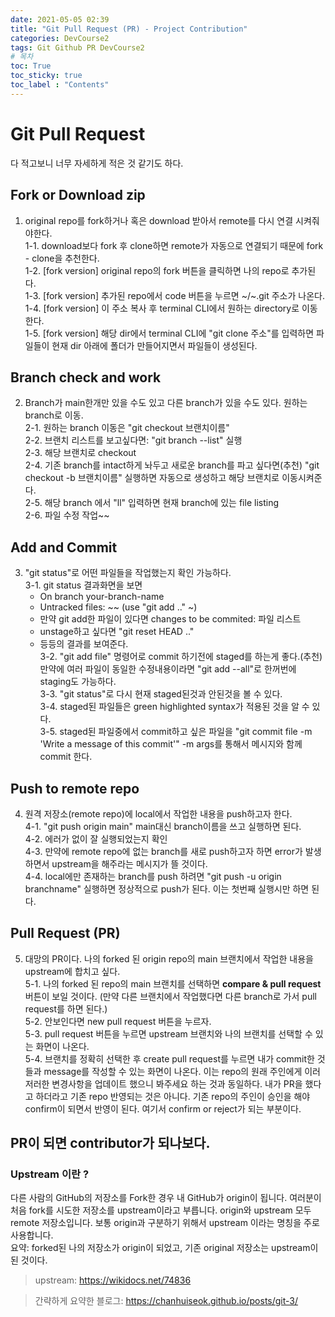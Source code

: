 ```yaml
---
date: 2021-05-05 02:39
title: "Git Pull Request (PR) - Project Contribution"
categories: DevCourse2
tags: Git Github PR DevCourse2
# 목차
toc: True  
toc_sticky: true 
toc_label : "Contents"
---
```


# Git Pull Request
다 적고보니 너무 자세하게 적은 것 같기도 하다.  

## Fork or Download zip

1. original repo를 fork하거나 혹은 download 받아서 remote를 다시 연결 시켜줘야한다.  
1-1. download보다 fork 후 clone하면 remote가 자동으로 연결되기 때문에 fork - clone을 추천한다.  
1-2. [fork version] original repo의 fork 버튼을 클릭하면 나의 repo로 추가된다.  
1-3. [fork version] 추가된 repo에서 code 버튼을 누르면 ~/~.git 주소가 나온다.
1-4. [fork version] 이 주소 복사 후 terminal CLI에서 원하는 directory로 이동한다.  
1-5. [fork version] 해당 dir에서 terminal CLI에 "git clone 주소"를 입력하면 파일들이 현재 dir 아래에 폴더가 만들어지면서 파일들이 생성된다.  

## Branch check and work

2. Branch가 main한개만 있을 수도 있고 다른 branch가 있을 수도 있다. 원하는 branch로 이동.  
2-1. 원하는 branch 이동은 "git checkout 브랜치이름"  
2-2. 브랜치 리스트를 보고싶다면: "git branch --list" 실행  
2-3. 해당 브랜치로 checkout  
2-4. 기존 branch를 intact하게 놔두고 새로운 branch를 파고 싶다면(추천) "git checkout -b 브랜치이름" 실행하면 자동으로 생성하고 해당 브랜치로 이동시켜준다.  
2-5. 해당 branch 에서 "ll" 입력하면 현재 branch에 있는 file listing  
2-6. 파일 수정 작업~~  


## Add and Commit

3. "git status"로 어떤 파일들을 작업했는지 확인 가능하다.  
3-1. git status 결과화면을 보면  
    - On branch your-branch-name
    - Untracked files: ~~ (use "git add <file> .." ~)
    - 만약 git add한 파일이 있다면 changes to be commited: 파일 리스트
    - unstage하고 싶다면 "git reset HEAD <file> .."
    - 등등의 결과를 보여준다.  
3-2. "git add file" 명령어로 commit 하기전에 staged를 하는게 좋다.(추천) 만약에 여러 파일이 동일한 수정내용이라면 "git add --all"로 한꺼번에 staging도 가능하다.  
3-3. "git status"로 다시 현재 staged된것과 안된것을 볼 수 있다.  
3-4. staged된 파일들은 green highlighted syntax가 적용된 것을 알 수 있다.  
3-5. staged된 파일중에서 commit하고 싶은 파일을 "git commit file -m 'Write a message of this commit'" -m args를 통해서 메시지와 함께 commit 한다.  


## Push to remote repo

4. 원격 저장소(remote repo)에 local에서 작업한 내용을 push하고자 한다.  
4-1. "git push origin main" main대신 branch이름을 쓰고 실행하면 된다.  
4-2. 에러가 없이 잘 실행되었는지 확인  
4-3. 만약에 remote repo에 없는 branch를 새로 push하고자 하면 error가 발생하면서 upstream을 해주라는 메시지가 뜰 것이다.  
4-4. local에만 존재하는 branch를 push 하려면 "git push -u origin branchname" 실행하면 정상적으로 push가 된다. 이는 첫번째 실행시만 하면 된다.  

## Pull Request (PR)
5. 대망의 PR이다. 나의 forked 된 origin repo의 main 브랜치에서 작업한 내용을 upstream에 합치고 싶다.  
5-1. 나의 forked 된 repo의 main 브랜치를 선택하면 **compare & pull request** 버튼이 보일 것이다. (만약 다른 브랜치에서 작업했다면 다른 branch로 가서 pull request를 하면 된다.)  
5-2. 안보인다면 new pull request 버튼을 누르자.  
5-3. pull request 버튼을 누르면 upstream 브랜치와 나의 브랜치를 선택할 수 있는 화면이 나온다.  
5-4. 브랜치를 정확히 선택한 후 create pull request를 누르면 내가 commit한 것들과 message를 작성할 수 있는 화면이 나온다. 이는 repo의 원래 주인에게 이러저러한 변경사항을 업데이트 했으니 봐주세요 하는 것과 동일하다. 내가 PR을 했다고 하더라고 기존 repo 반영되는 것은 아니다. 기존 repo의 주인이 승인을 해야 confirm이 되면서 반영이 된다. 여기서 confirm or reject가 되는 부분이다.  

## PR이 되면 contributor가 되나보다.



### Upstream 이란 ?

다른 사람의 GitHub의 저장소를 Fork한 경우 내 GitHub가 origin이 됩니다. 여러분이 처음 fork를 시도한 저장소를 upstream이라고 부릅니다. origin와 upstream 모두 remote 저장소입니다. 보통 origin과 구분하기 위해서 upstream 이라는 명칭을 주로 사용합니다.  
요약: forked된 나의 저장소가 origin이 되었고, 기존 original 저장소는 upstream이 된 것이다.  

> upstream: <https://wikidocs.net/74836>

> 간략하게 요약한 블로그: <https://chanhuiseok.github.io/posts/git-3/>